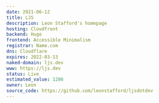 ```yaml
---
date: 2021-06-12
title: LJS
description: Leon Stafford's homepage
hosting: Cloudfront
backend: Hugo
frontend: Accessible Minimalism
registrar: Name.com
dns: Cloudflare
expires: 2022-03-13 
naked-domain: ljs.dev
www: https://ljs.dev
status: Live
estimated_value: 1286
owner: Leon
source_code: https://github.com/leonstafford/ljsdotdev
---
```




